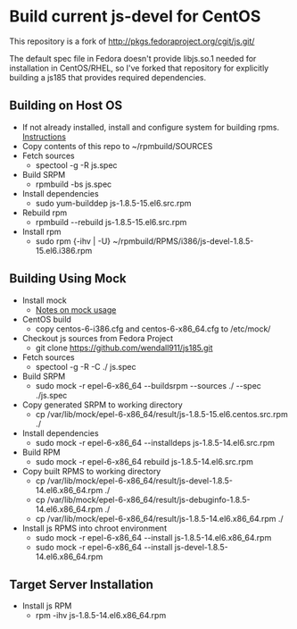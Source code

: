 # Build current js-devel for CentOS
This repository is a fork of http://pkgs.fedoraproject.org/cgit/js.git/

The default spec file in Fedora doesn't provide libjs.so.1 needed for installation in CentOS/RHEL, so I've forked that repository for explicitly building a js185 that provides required dependencies.

## Building on Host OS
* If not already installed, install and configure system for building rpms. [Instructions](http://wiki.centos.org/HowTos/SetupRpmBuildEnvironment)
* Copy contents of this repo to ~/rpmbuild/SOURCES
* Fetch sources
  * spectool -g -R js.spec
* Build SRPM
  * rpmbuild -bs js.spec
* Install dependencies
  * sudo yum-builddep js-1.8.5-15.el6.src.rpm
* Rebuild rpm
  * rpmbuild --rebuild js-1.8.5-15.el6.src.rpm
* Install rpm
  * sudo rpm {-ihv | -U} ~/rpmbuild/RPMS/i386/js-devel-1.8.5-15.el6.i386.rpm

## Building Using Mock
* Install mock
  * [Notes on mock usage](https://fedoraproject.org/wiki/Using_Mock_to_test_package_builds)
* CentOS build
  * copy centos-6-i386.cfg and centos-6-x86_64.cfg to /etc/mock/
* Checkout js sources from Fedora Project
  * git clone https://github.com/wendall911/js185.git
* Fetch sources
  * spectool -g -R -C ./ js.spec
* Build SRPM
  * sudo mock -r epel-6-x86_64 --buildsrpm --sources ./ --spec ./js.spec
* Copy generated SRPM to working directory
  * cp /var/lib/mock/epel-6-x86_64/result/js-1.8.5-15.el6.centos.src.rpm ./
* Install dependencies
  * sudo mock -r epel-6-x86_64 --installdeps js-1.8.5-14.el6.src.rpm
* Build RPM
  * sudo mock -r epel-6-x86_64 rebuild js-1.8.5-14.el6.src.rpm
* Copy built RPMS to working directory
  * cp /var/lib/mock/epel-6-x86_64/result/js-devel-1.8.5-14.el6.x86_64.rpm ./
  * cp /var/lib/mock/epel-6-x86_64/result/js-debuginfo-1.8.5-14.el6.x86_64.rpm ./
  * cp /var/lib/mock/epel-6-x86_64/result/js-1.8.5-14.el6.x86_64.rpm ./
* Install js RPMS into chroot environment
  * sudo mock -r epel-6-x86_64 --install js-1.8.5-14.el6.x86_64.rpm
  * sudo mock -r epel-6-x86_64 --install js-devel-1.8.5-14.el6.x86_64.rpm

## Target Server Installation
* Install js RPM
  * rpm -ihv js-1.8.5-14.el6.x86_64.rpm
